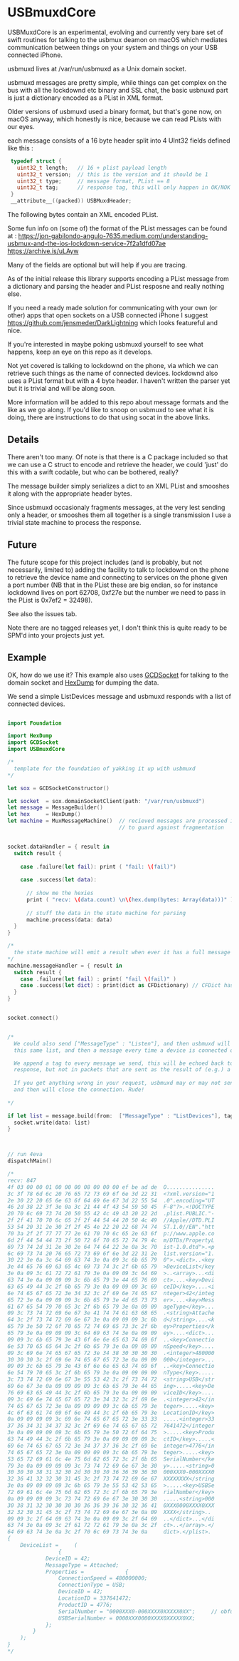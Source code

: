 # USBmuxdCore

USBMuxdCore is an experimental, evolving and currently very bare set of swift routines for 
talking to the usbmux deamon on macOS which mediates communication between things
on your system and things on your USB connected iPhone.

usbmuxd lives at /var/run/usbmuxd as a Unix domain socket.

usbmuxd messages are pretty simple, while things can get complex on the bus
with all the lockdownd etc binary and SSL chat, the basic usbnuxd part is
just a dictionary encoded as a PList in XML format.

Older versions of usbmuxd used a binary format, but that's gone now, on macOS anyway,
which honestly is nice, because we can read PLists with our eyes.

each message consists of a 16 byte header split into 4 UInt32 fields defined like this :
```C
 typedef struct {
   uint32_t length;   // 16 + plist payload length
   uint32_t version;  // this is the version and it should be 1
   uint32_t type;     // message format, PList == 8
   uint32_t tag;      // response tag, this will only happen in OK/NOK messages
 }
 __attribute__((packed)) USBMuxdHeader;
```

The following bytes contain an XML encoded PList.

Some fun info on (some of) the format of the PList messages can be found at :
https://jon-gabilondo-angulo-7635.medium.com/understanding-usbmux-and-the-ios-lockdown-service-7f2a1dfd07ae
https://archive.is/uLAyw

Many of the fields are optional but will help if you are tracing.

As of the initial release this library supports encoding a PList message from a dictionary
and parsing the header and PList resposne and really nothing else.

If you need a ready made solution for communicating with your own (or other) 
apps that open sockets on a USB connected iPhone I suggest https://github.com/jensmeder/DarkLightning
which looks featureful and nice.

If you're interested in maybe poking usbmuxd yourself to see what happens, keep an 
eye on this repo as it develops.

Not yet covered is talking to lockdownd on the phone, via which we can retrieve such things
as the name of connected devices. lockdownd also uses a PList format but with a 4 byte header.
I haven't written the parser yet but it is trivial and will be along soon.

More information will be added to this repo about message formats and the like as we go along.
If you'd like to snoop on usbmuxd to see what it is doing, there are instructions to do that
using socat in the above links.

## Details

There aren't too many. Of note is that there is a C package included so that we can use a C
struct to encode and retrieve the header, we could 'just' do this with a swift codable, but 
who can be bothered, really?

The message builder simply serializes a dict to an XML PList and smooshes it along with 
the appropriate header bytes.

Since usbmuxd occasionaly fragments messages, at the very lest sending only a header, 
or smooshes them all together is a single transmission I use a trivial state machine 
to process the response. 

## Future

The future scope for this project includes (and is probably, but not necessarily, limited to)
adding the facility to talk to lockdownd on the phone to retrieve the device name and connecting
to services on the phone given a port number (NB that in the PList these are big endian, so
for instance lockdownd lives on port 62708, 0xf27e but the number we need to pass in the PList is
0x7ef2 = 32498).

See also the issues tab.

Note there are no tagged releases yet, I don't think this is quite ready to be SPM'd into your projects
just yet.

## Example

OK, how do we use it? This example also uses [GCDSocket](https://github.com/SteveTrewick/GCDSocket) 
for talking to the domain socket and [HexDump](https://github.com/SteveTrewick/HexDump) for 
dumping the data.

We send a simple ListDevices message and usbmuxd responds with a list of connected devices.


```swift

import Foundation

import HexDump
import GCDSocket
import USBmuxdCore

/*
  template for the foundation of yakking it up with usbmuxd
*/

let sox = GCDSocketConstructor()

let socket  = sox.domainSocketClient(path: "/var/run/usbmuxd")
let message = MessageBuilder()
let hex     = HexDump()
let machine = MuxMessageMachine()  // recieved messages are processed in a state machine
                                   // to guard against fragmentation


socket.dataHandler = { result in
  switch result {
    
    case .failure(let fail): print ( "fail: \(fail)")
    
    case .success(let data):
      
      // show me the hexies
      print ( "recv: \(data.count) \n\(hex.dump(bytes: Array(data)))" )
      
      // stuff the data in the state machine for parsing
      machine.process(data: data)
  }
}

/*
  the state machine will emit a result when ever it has a full message
*/
machine.messageHandler = { result in
  switch result {
    case .failure(let fail) : print( "fail \(fail)" )
    case .success(let dict) : print(dict as CFDictionary) // CFDict has better debug format <shrug>
  }
}


socket.connect()


/*
  We could also send ["MessageType" : "Listen"], and then usbmuxd will send us
  this same list, and then a message every time a device is connected or disconnected

  We append a tag to every message we send, this will be echoed back to us in a direct
  response, but not in packets that are sent as the result of (e.g.) a listen message
 
  If you get anything wrong in your request, usbmuxd may or may not send an error message
  and then will close the connection. Rude!
  
*/

if let list = message.build(from:  ["MessageType" : "ListDevices"], tag: 0xdeadbeef ) {
  socket.write(data: list)
}



// run 4eva
dispatchMain()

/*
recv: 847 
4f 03 00 00 01 00 00 00 08 00 00 00 ef be ad de  O...............
3c 3f 78 6d 6c 20 76 65 72 73 69 6f 6e 3d 22 31  <?xml.version="1
2e 30 22 20 65 6e 63 6f 64 69 6e 67 3d 22 55 54  .0".encoding="UT
46 2d 38 22 3f 3e 0a 3c 21 44 4f 43 54 59 50 45  F-8"?>.<!DOCTYPE
20 70 6c 69 73 74 20 50 55 42 4c 49 43 20 22 2d  .plist.PUBLIC."-
2f 2f 41 70 70 6c 65 2f 2f 44 54 44 20 50 4c 49  //Apple//DTD.PLI
53 54 20 31 2e 30 2f 2f 45 4e 22 20 22 68 74 74  ST.1.0//EN"."htt
70 3a 2f 2f 77 77 77 2e 61 70 70 6c 65 2e 63 6f  p://www.apple.co
6d 2f 44 54 44 73 2f 50 72 6f 70 65 72 74 79 4c  m/DTDs/PropertyL
69 73 74 2d 31 2e 30 2e 64 74 64 22 3e 0a 3c 70  ist-1.0.dtd">.<p
6c 69 73 74 20 76 65 72 73 69 6f 6e 3d 22 31 2e  list.version="1.
30 22 3e 0a 3c 64 69 63 74 3e 0a 09 3c 6b 65 79  0">.<dict>..<key
3e 44 65 76 69 63 65 4c 69 73 74 3c 2f 6b 65 79  >DeviceList</key
3e 0a 09 3c 61 72 72 61 79 3e 0a 09 09 3c 64 69  >..<array>...<di
63 74 3e 0a 09 09 09 3c 6b 65 79 3e 44 65 76 69  ct>....<key>Devi
63 65 49 44 3c 2f 6b 65 79 3e 0a 09 09 09 3c 69  ceID</key>....<i
6e 74 65 67 65 72 3e 34 32 3c 2f 69 6e 74 65 67  nteger>42</integ
65 72 3e 0a 09 09 09 3c 6b 65 79 3e 4d 65 73 73  er>....<key>Mess
61 67 65 54 79 70 65 3c 2f 6b 65 79 3e 0a 09 09  ageType</key>...
09 3c 73 74 72 69 6e 67 3e 41 74 74 61 63 68 65  .<string>Attache
64 3c 2f 73 74 72 69 6e 67 3e 0a 09 09 09 3c 6b  d</string>....<k
65 79 3e 50 72 6f 70 65 72 74 69 65 73 3c 2f 6b  ey>Properties</k
65 79 3e 0a 09 09 09 3c 64 69 63 74 3e 0a 09 09  ey>....<dict>...
09 09 3c 6b 65 79 3e 43 6f 6e 6e 65 63 74 69 6f  ..<key>Connectio
6e 53 70 65 65 64 3c 2f 6b 65 79 3e 0a 09 09 09  nSpeed</key>....
09 3c 69 6e 74 65 67 65 72 3e 34 38 30 30 30 30  .<integer>480000
30 30 30 3c 2f 69 6e 74 65 67 65 72 3e 0a 09 09  000</integer>...
09 09 3c 6b 65 79 3e 43 6f 6e 6e 65 63 74 69 6f  ..<key>Connectio
6e 54 79 70 65 3c 2f 6b 65 79 3e 0a 09 09 09 09  nType</key>.....
3c 73 74 72 69 6e 67 3e 55 53 42 3c 2f 73 74 72  <string>USB</str
69 6e 67 3e 0a 09 09 09 09 3c 6b 65 79 3e 44 65  ing>.....<key>De
76 69 63 65 49 44 3c 2f 6b 65 79 3e 0a 09 09 09  viceID</key>....
09 3c 69 6e 74 65 67 65 72 3e 34 32 3c 2f 69 6e  .<integer>42</in
74 65 67 65 72 3e 0a 09 09 09 09 3c 6b 65 79 3e  teger>.....<key>
4c 6f 63 61 74 69 6f 6e 49 44 3c 2f 6b 65 79 3e  LocationID</key>
0a 09 09 09 09 3c 69 6e 74 65 67 65 72 3e 33 33  .....<integer>33
37 36 34 31 34 37 32 3c 2f 69 6e 74 65 67 65 72  7641472</integer
3e 0a 09 09 09 09 3c 6b 65 79 3e 50 72 6f 64 75  >.....<key>Produ
63 74 49 44 3c 2f 6b 65 79 3e 0a 09 09 09 09 3c  ctID</key>.....<
69 6e 74 65 67 65 72 3e 34 37 37 36 3c 2f 69 6e  integer>4776</in
74 65 67 65 72 3e 0a 09 09 09 09 3c 6b 65 79 3e  teger>.....<key>
53 65 72 69 61 6c 4e 75 6d 62 65 72 3c 2f 6b 65  SerialNumber</ke
79 3e 0a 09 09 09 09 3c 73 74 72 69 6e 67 3e 30  y>.....<string>0
30 30 30 38 31 32 30 2d 30 30 30 36 36 39 36 30  000XXX0-000XXXX0
32 36 41 32 32 30 31 45 3c 2f 73 74 72 69 6e 67  XXXXXXXX</string
3e 0a 09 09 09 09 3c 6b 65 79 3e 55 53 42 53 65  >.....<key>USBSe
72 69 61 6c 4e 75 6d 62 65 72 3c 2f 6b 65 79 3e  rialNumber</key>
0a 09 09 09 09 3c 73 74 72 69 6e 67 3e 30 30 30  .....<string>000
30 38 31 32 30 30 30 30 36 36 39 36 30 32 36 41  0XXX0000XXXX0XXX
32 32 30 31 45 3c 2f 73 74 72 69 6e 67 3e 0a 09  XXXX</string>..
09 09 3c 2f 64 69 63 74 3e 0a 09 09 3c 2f 64 69  ..</dict>...</di
63 74 3e 0a 09 3c 2f 61 72 72 61 79 3e 0a 3c 2f  ct>..</array>.</
64 69 63 74 3e 0a 3c 2f 70 6c 69 73 74 3e 0a     dict>.</plist>.
{
    DeviceList =     (
                {
            DeviceID = 42;
            MessageType = Attached;
            Properties =             {
                ConnectionSpeed = 480000000;
                ConnectionType = USB;
                DeviceID = 42;
                LocationID = 337641472;
                ProductID = 4776;
                SerialNumber = "0000XXX0-000XXXX0XXXXX0XX";     // obfuscated by me
                USBSerialNumber = 0000XXX0000XXXX0XXXXX0XX;
            };
        }
    );
}
*/
```

